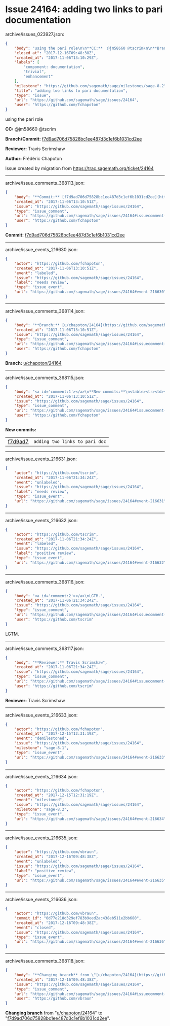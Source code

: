# Issue 24164: adding two links to pari documentation

archive/issues_023927.json:
```json
{
    "body": "using the pari role\n\n**CC:**  @jm58660 @tscrim\n\n**Branch/Commit:** [f7d9ad706d75828bc1ee487d3c1ef6b1031cd2ee](https://github.com/sagemath/sagetrac-mirror/commit/f7d9ad706d75828bc1ee487d3c1ef6b1031cd2ee)\n\n**Reviewer:** Travis Scrimshaw\n\n**Author:** Fr\u00e9d\u00e9ric Chapoton\n\nIssue created by migration from https://trac.sagemath.org/ticket/24164\n\n",
    "closed_at": "2017-12-16T09:48:38Z",
    "created_at": "2017-11-06T13:10:29Z",
    "labels": [
        "component: documentation",
        "trivial",
        "enhancement"
    ],
    "milestone": "https://github.com/sagemath/sage/milestones/sage-8.2",
    "title": "adding two links to pari documentation",
    "type": "issue",
    "url": "https://github.com/sagemath/sage/issues/24164",
    "user": "https://github.com/fchapoton"
}
```
using the pari role

**CC:**  @jm58660 @tscrim

**Branch/Commit:** [f7d9ad706d75828bc1ee487d3c1ef6b1031cd2ee](https://github.com/sagemath/sagetrac-mirror/commit/f7d9ad706d75828bc1ee487d3c1ef6b1031cd2ee)

**Reviewer:** Travis Scrimshaw

**Author:** Frédéric Chapoton

Issue created by migration from https://trac.sagemath.org/ticket/24164





---

archive/issue_comments_368113.json:
```json
{
    "body": "**Commit:** [f7d9ad706d75828bc1ee487d3c1ef6b1031cd2ee](https://github.com/sagemath/sagetrac-mirror/commit/f7d9ad706d75828bc1ee487d3c1ef6b1031cd2ee)",
    "created_at": "2017-11-06T13:10:51Z",
    "issue": "https://github.com/sagemath/sage/issues/24164",
    "type": "issue_comment",
    "url": "https://github.com/sagemath/sage/issues/24164#issuecomment-368113",
    "user": "https://github.com/fchapoton"
}
```

**Commit:** [f7d9ad706d75828bc1ee487d3c1ef6b1031cd2ee](https://github.com/sagemath/sagetrac-mirror/commit/f7d9ad706d75828bc1ee487d3c1ef6b1031cd2ee)



---

archive/issue_events_216630.json:
```json
{
    "actor": "https://github.com/fchapoton",
    "created_at": "2017-11-06T13:10:51Z",
    "event": "labeled",
    "issue": "https://github.com/sagemath/sage/issues/24164",
    "label": "needs review",
    "type": "issue_event",
    "url": "https://github.com/sagemath/sage/issues/24164#event-216630"
}
```



---

archive/issue_comments_368114.json:
```json
{
    "body": "**Branch:** [u/chapoton/24164](https://github.com/sagemath/sagetrac-mirror/tree/u/chapoton/24164)",
    "created_at": "2017-11-06T13:10:51Z",
    "issue": "https://github.com/sagemath/sage/issues/24164",
    "type": "issue_comment",
    "url": "https://github.com/sagemath/sage/issues/24164#issuecomment-368114",
    "user": "https://github.com/fchapoton"
}
```

**Branch:** [u/chapoton/24164](https://github.com/sagemath/sagetrac-mirror/tree/u/chapoton/24164)



---

archive/issue_comments_368115.json:
```json
{
    "body": "<a id='comment:1'></a>\n**New commits:**\n<table><tr><td><a href=\"https://github.com/sagemath/sagetrac-mirror/commit/f7d9ad706d75828bc1ee487d3c1ef6b1031cd2ee\">f7d9ad7</a></td><td><code>adding two links to pari doc</code></td></tr></table>\n",
    "created_at": "2017-11-06T13:10:51Z",
    "issue": "https://github.com/sagemath/sage/issues/24164",
    "type": "issue_comment",
    "url": "https://github.com/sagemath/sage/issues/24164#issuecomment-368115",
    "user": "https://github.com/fchapoton"
}
```

<a id='comment:1'></a>
**New commits:**
<table><tr><td><a href="https://github.com/sagemath/sagetrac-mirror/commit/f7d9ad706d75828bc1ee487d3c1ef6b1031cd2ee">f7d9ad7</a></td><td><code>adding two links to pari doc</code></td></tr></table>




---

archive/issue_events_216631.json:
```json
{
    "actor": "https://github.com/tscrim",
    "created_at": "2017-11-06T21:34:24Z",
    "event": "unlabeled",
    "issue": "https://github.com/sagemath/sage/issues/24164",
    "label": "needs review",
    "type": "issue_event",
    "url": "https://github.com/sagemath/sage/issues/24164#event-216631"
}
```



---

archive/issue_events_216632.json:
```json
{
    "actor": "https://github.com/tscrim",
    "created_at": "2017-11-06T21:34:24Z",
    "event": "labeled",
    "issue": "https://github.com/sagemath/sage/issues/24164",
    "label": "positive review",
    "type": "issue_event",
    "url": "https://github.com/sagemath/sage/issues/24164#event-216632"
}
```



---

archive/issue_comments_368116.json:
```json
{
    "body": "<a id='comment:2'></a>\nLGTM.",
    "created_at": "2017-11-06T21:34:24Z",
    "issue": "https://github.com/sagemath/sage/issues/24164",
    "type": "issue_comment",
    "url": "https://github.com/sagemath/sage/issues/24164#issuecomment-368116",
    "user": "https://github.com/tscrim"
}
```

<a id='comment:2'></a>
LGTM.



---

archive/issue_comments_368117.json:
```json
{
    "body": "**Reviewer:** Travis Scrimshaw",
    "created_at": "2017-11-06T21:34:24Z",
    "issue": "https://github.com/sagemath/sage/issues/24164",
    "type": "issue_comment",
    "url": "https://github.com/sagemath/sage/issues/24164#issuecomment-368117",
    "user": "https://github.com/tscrim"
}
```

**Reviewer:** Travis Scrimshaw



---

archive/issue_events_216633.json:
```json
{
    "actor": "https://github.com/fchapoton",
    "created_at": "2017-12-15T12:31:19Z",
    "event": "demilestoned",
    "issue": "https://github.com/sagemath/sage/issues/24164",
    "milestone": "sage-8.1",
    "type": "issue_event",
    "url": "https://github.com/sagemath/sage/issues/24164#event-216633"
}
```



---

archive/issue_events_216634.json:
```json
{
    "actor": "https://github.com/fchapoton",
    "created_at": "2017-12-15T12:31:19Z",
    "event": "milestoned",
    "issue": "https://github.com/sagemath/sage/issues/24164",
    "milestone": "sage-8.2",
    "type": "issue_event",
    "url": "https://github.com/sagemath/sage/issues/24164#event-216634"
}
```



---

archive/issue_events_216635.json:
```json
{
    "actor": "https://github.com/vbraun",
    "created_at": "2017-12-16T09:48:38Z",
    "event": "unlabeled",
    "issue": "https://github.com/sagemath/sage/issues/24164",
    "label": "positive review",
    "type": "issue_event",
    "url": "https://github.com/sagemath/sage/issues/24164#event-216635"
}
```



---

archive/issue_events_216636.json:
```json
{
    "actor": "https://github.com/vbraun",
    "commit_id": "0d77e218d329ef783b9eed2ac438eb511e2bb680",
    "created_at": "2017-12-16T09:48:38Z",
    "event": "closed",
    "issue": "https://github.com/sagemath/sage/issues/24164",
    "type": "issue_event",
    "url": "https://github.com/sagemath/sage/issues/24164#event-216636"
}
```



---

archive/issue_comments_368118.json:
```json
{
    "body": "**Changing branch** from \"[u/chapoton/24164](https://github.com/sagemath/sagetrac-mirror/tree/u/chapoton/24164)\" to \"[f7d9ad706d75828bc1ee487d3c1ef6b1031cd2ee](https://github.com/sagemath/sagetrac-mirror/commit/f7d9ad706d75828bc1ee487d3c1ef6b1031cd2ee)\".",
    "created_at": "2017-12-16T09:48:38Z",
    "issue": "https://github.com/sagemath/sage/issues/24164",
    "type": "issue_comment",
    "url": "https://github.com/sagemath/sage/issues/24164#issuecomment-368118",
    "user": "https://github.com/vbraun"
}
```

**Changing branch** from "[u/chapoton/24164](https://github.com/sagemath/sagetrac-mirror/tree/u/chapoton/24164)" to "[f7d9ad706d75828bc1ee487d3c1ef6b1031cd2ee](https://github.com/sagemath/sagetrac-mirror/commit/f7d9ad706d75828bc1ee487d3c1ef6b1031cd2ee)".
